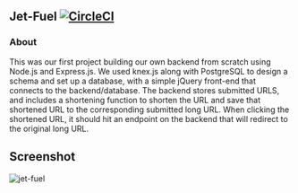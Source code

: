 ## Jet-Fuel [![CircleCI](https://circleci.com/gh/dstock48/jet-fuel.svg?style=svg)](https://circleci.com/gh/dstock48/jet-fuel)

### About
This was our first project building our own backend from scratch using Node.js and Express.js. We used knex.js along with PostgreSQL to design a schema and set up a database, with a simple jQuery front-end that connects to the backend/database. The backend stores submitted URLS, and includes a shortening function to shorten the URL and save that shortened URL to the corresponding submitted long URL. When clicking the shortened URL, it should hit an endpoint on the backend that will redirect to the original long URL.

## Screenshot
![jet-fuel](https://user-images.githubusercontent.com/20492875/30606653-9f35fb10-9d2f-11e7-985e-34b06c934ffe.png)
